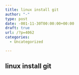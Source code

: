 ```yaml
---
title: linux install git
author: "-"
type: post
date: -001-11-30T00:00:00+00:00
draft: true
url: /?p=4062
categories:
  - Uncategorized

---
```

## linux install git
